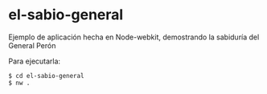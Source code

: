 # el-sabio-general
Ejemplo de aplicación hecha en Node-webkit, demostrando la sabiduría del General Perón

Para ejecutarla:

```
$ cd el-sabio-general
$ nw .
```
